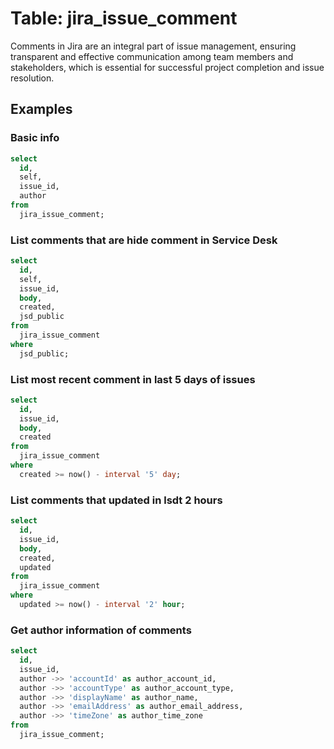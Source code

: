 # Table: jira_issue_comment

Comments in Jira are an integral part of issue management, ensuring transparent and effective communication among team members and stakeholders, which is essential for successful project completion and issue resolution.

## Examples

### Basic info

```sql
select
  id,
  self,
  issue_id,
  author
from
  jira_issue_comment;
```

### List comments that are hide comment in Service Desk

```sql
select
  id,
  self,
  issue_id,
  body,
  created,
  jsd_public
from
  jira_issue_comment
where
  jsd_public;
```

### List most recent comment in last 5 days of issues

```sql
select
  id,
  issue_id,
  body,
  created
from
  jira_issue_comment
where
  created >= now() - interval '5' day;
```

### List comments that updated in lsdt 2 hours

```sql
select
  id,
  issue_id,
  body,
  created,
  updated
from
  jira_issue_comment
where
  updated >= now() - interval '2' hour;
```

### Get author information of comments

```sql
select
  id,
  issue_id,
  author ->> 'accountId' as author_account_id,
  author ->> 'accountType' as author_account_type,
  author ->> 'displayName' as author_name,
  author ->> 'emailAddress' as author_email_address,
  author ->> 'timeZone' as author_time_zone
from
  jira_issue_comment;
```
